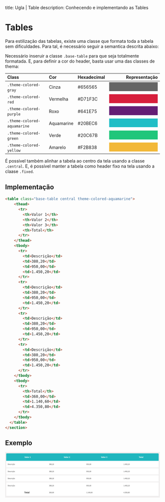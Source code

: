 title: Ugla | Table
description: Conhecendo e implementando as Tables

# Tables
Para estilização das tabelas, existe uma classe que formata toda a tabela sem dificuldades.
Para tal, é necessário seguir a semantica descrita abaixo:

Necessário inseruir a classe `.base-table` para que seja totalmente formatada. E, para definir a cor do  header, basta usar uma das classes de thema:

Class                        | Cor           | Hexadecimal | Representação
:--------------------------- | :------------ | ----------- | ------------------------------------------------------------------:
`.theme-colored-gray`        | Cinza         | #656565     | [![gray](_images/gray.png)](_images/gray.png)
`.theme-colored-red`         | Vermelha      | #D71F3C     | [![red](_images/red.png)](_images/red.png)
`.theme-colored-purple`      | Roxo          | #641E75     | [![purple](_images/purple.png)](_images/purple.png)
`.theme-colored-aquamarine`  | Aquamarine    | #20BEC6     | [![aquamarine](_images/aquamarine.png)](_images/aquamarine.png)
`.theme-colored-green`       | Verde         | #20C67B     | [![green](_images/green.png)](_images/green.png)
`.theme-colored-yellow`      | Amarelo       | #F2B838     | [![yellow](_images/yellow.png)](_images/yellow.png)

É possível também alinhar a tabela ao centro da tela usando a classe `.central`.
E, é possível manter a tabela como header fixo na tela usando a claase `.fixed`.

## Implementação

```html tab='HTML'
<table class="base-table central theme-colored-aquamarine">
    <thead>
      <tr>
        <th>Valor 1</th>
        <th>Valor 2</th>
        <th>Valor 3</th>
        <th>Total</th>
      </tr>
    </thead>
    <tbody>
      <tr>
        <td>Descrição</td>
        <td>380,20</td>
        <td>950,00</td>
        <td>1.450,20</td>
      </tr>
      <tr>
        <td>Descrição</td>
        <td>380,20</td>
        <td>950,00</td>
        <td>1.450,20</td>
      </tr>
      <tr>
        <td>Descrição</td>
        <td>380,20</td>
        <td>950,00</td>
        <td>1.450,20</td>
      </tr>
      <tr>
        <td>Descrição</td>
        <td>380,20</td>
        <td>950,00</td>
        <td>1.450,20</td>
      </tr>
    </tbody>
    <tbody>
      <tr>
        <th>Total</th>
        <td>360,00</td>
        <td>1.140,60</td>
        <td>4.350,80</td>
      </tr>
    </tbody>
  </table>
</section>
```

## Exemplo
[![Table](_images/table.png)](_images/table.png)